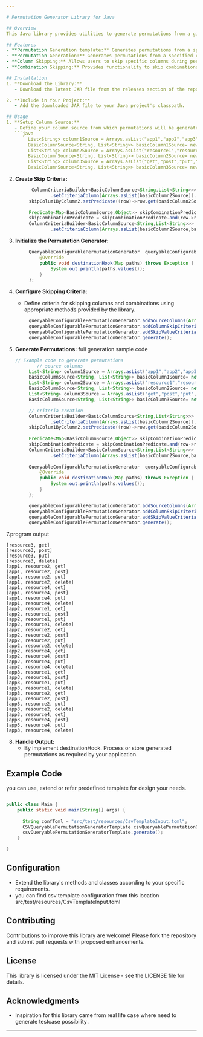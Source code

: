 ```yaml
---

# Permutation Generator Library for Java

## Overview
This Java library provides utilities to generate permutations from a given column source, with support for skipping particular columns and combinations based on user-defined criteria.

## Features
- **Permutation Generation template:** Generates permutations from a specified predefined column source.
- **Permutation Generation:** Generates permutations from a specified column source.
- **Column Skipping:** Allows users to skip specific columns during permutation generation based on defined criteria.
- **Combination Skipping:** Provides functionality to skip combinations of columns based on specified conditions.

## Installation
1. **Download the Library:**
   - Download the latest JAR file from the releases section of the repository.

2. **Include in Your Project:**
   - Add the downloaded JAR file to your Java project's classpath.

## Usage
1. **Setup Column Source:**
   - Define your column source from which permutations will be generated.
   ```java
        List<String> column1Source = Arrays.asList("app1","app2","app3");
        BasicColumnSource<String, List<String>> basicColumn1Source= new BasicColumnSource(column1Source,"column1 source");
        List<String> column2Source = Arrays.asList("resource1","resource2","resource3","resource4");
        BasicColumnSource<String, List<String>> basicColumn2Source= new BasicColumnSource(column2Source,"column2 source");
        List<String> column3Source = Arrays.asList("get","post","put","delete");
        BasicColumnSource<String, List<String>> basicColumn3Source= new BasicColumnSource(column3Source,"column3 source");
   ```

2. **Create Skip Criteria:**
  
   ```java
         ColumnCriteriaBuilder<BasicColumnSource<String,List<String>>> skipColum1ByColumn2 = new ColumnCriteriaBuilder<>()
                .setCriteriaColumn(Arrays.asList(basicColumn2Source)).setSkippedColumn(Arrays.asList(basicColumn1Source));
        skipColum1ByColumn2.setPredicate((row)->row.get(basicColumn2Source).equals("resource3"));
        
        Predicate<Map<BasicColumnSource,Object>> skipCombinationPredicate = (row)->row.get(basicColumn1Source).equals("app1");
        skipCombinationPredicate = skipCombinationPredicate.and(row->row.get(basicColumn2Source).equals("resource1"));
        ColumnCriteriaBuilder<BasicColumnSource<String,List<String>>> skipApp1AndResource4Combination = new ColumnCriteriaBuilder<>()
                .setCriteriaColumn(Arrays.asList(basicColumn2Source,basicColumn1Source)).setPredicate(skipCombinationPredicate);
   ```
   
3. **Initialize the Permutation Generator:**
   ```java
        QueryableConfigurablePermutationGenerator  queryableConfigurablePermutationGenerator = new QueryableConfigurablePermutationGenerator<BasicColumnSource>() {
            @Override
            public void destinationHook(Map paths) throws Exception {
                System.out.println(paths.values());
            }
        };
   ```
      
5. **Configure Skipping Criteria:**
   - Define criteria for skipping columns and combinations using appropriate methods provided by the library.
   ```java
        queryableConfigurablePermutationGenerator.addSourceColumns(Arrays.asList(basicColumn1Source,basicColumn2Source,basicColumn3Source)); //add column source
        queryableConfigurablePermutationGenerator.addColumnSkipCriteria(skipColum1ByColumn2.build()); //add skip column criteria
        queryableConfigurablePermutationGenerator.addSkipValueCriteria(skipApp1AndResource4Combination.build()); //add skip combination value criteria
        queryableConfigurablePermutationGenerator.generate();
   ```     

6. **Generate Permutations:**
   full generation sample code
   ```java
   // Example code to generate permutations
           // source columns
        List<String> column1Source = Arrays.asList("app1","app2","app3");
        BasicColumnSource<String, List<String>> basicColumn1Source= new BasicColumnSource(column1Source,"column1 source");
        List<String> column2Source = Arrays.asList("resource1","resource2","resource3","resource4");
        BasicColumnSource<String, List<String>> basicColumn2Source= new BasicColumnSource(column2Source,"column2 source");
        List<String> column3Source = Arrays.asList("get","post","put","delete");
        BasicColumnSource<String, List<String>> basicColumn3Source= new BasicColumnSource(column3Source,"column3 source");

        // criteria creation
        ColumnCriteriaBuilder<BasicColumnSource<String,List<String>>> skipColum1ByColumn2 = new ColumnCriteriaBuilder<>()
                .setCriteriaColumn(Arrays.asList(basicColumn2Source)).setSkippedColumn(Arrays.asList(basicColumn1Source));
        skipColum1ByColumn2.setPredicate((row)->row.get(basicColumn2Source).equals("resource3"));
        
        Predicate<Map<BasicColumnSource,Object>> skipCombinationPredicate = (row)->row.get(basicColumn1Source).equals("app1");
        skipCombinationPredicate = skipCombinationPredicate.and(row->row.get(basicColumn2Source).equals("resource1"));
        ColumnCriteriaBuilder<BasicColumnSource<String,List<String>>> skipApp1AndResource4Combination = new ColumnCriteriaBuilder<>()
                .setCriteriaColumn(Arrays.asList(basicColumn2Source,basicColumn1Source)).setPredicate(skipCombinationPredicate);
        
        QueryableConfigurablePermutationGenerator  queryableConfigurablePermutationGenerator = new QueryableConfigurablePermutationGenerator<BasicColumnSource>() {
            @Override
            public void destinationHook(Map paths) throws Exception {
                System.out.println(paths.values());
            }
        };

        queryableConfigurablePermutationGenerator.addSourceColumns(Arrays.asList(basicColumn1Source,basicColumn2Source,basicColumn3Source)); //add column source
        queryableConfigurablePermutationGenerator.addColumnSkipCriteria(skipColum1ByColumn2.build()); //add skip column criteria
        queryableConfigurablePermutationGenerator.addSkipValueCriteria(skipApp1AndResource4Combination.build()); //add skip combination value criteria
        queryableConfigurablePermutationGenerator.generate();

   ```
7.program output

    [resource3, get]
    [resource3, post]
    [resource3, put]
    [resource3, delete]
    [app1, resource2, get]
    [app1, resource2, post]
    [app1, resource2, put]
    [app1, resource2, delete]
    [app1, resource4, get]
    [app1, resource4, post]
    [app1, resource4, put]
    [app1, resource4, delete]
    [app2, resource1, get]
    [app2, resource1, post]
    [app2, resource1, put]
    [app2, resource1, delete]
    [app2, resource2, get]
    [app2, resource2, post]
    [app2, resource2, put]
    [app2, resource2, delete]
    [app2, resource4, get]
    [app2, resource4, post]
    [app2, resource4, put]
    [app2, resource4, delete]
    [app3, resource1, get]
    [app3, resource1, post]
    [app3, resource1, put]
    [app3, resource1, delete]
    [app3, resource2, get]
    [app3, resource2, post]
    [app3, resource2, put]
    [app3, resource2, delete]
    [app3, resource4, get]
    [app3, resource4, post]
    [app3, resource4, put]
    [app3, resource4, delete]

8. **Handle Output:**
   - By implement destinationHook. Process or store generated permutations as required by your application.

## Example Code
you can use, extend or refer predefined template for design your needs. 

```java

public class Main {
    public static void main(String[] args) {
      
      String confToml = "src/test/resources/CsvTemplateInput.toml";
      CSVQueryablePermutationGeneratorTemplate csvQueryablePermutationGeneratorTemplate = new CSVQueryablePermutationGeneratorTemplate(confToml);
      csvQueryablePermutationGeneratorTemplate.generate();
    }

}
```

## Configuration
- Extend the library's methods and classes according to your specific requirements.
- you can find csv template configuration from this location src/test/resources/CsvTemplateInput.toml

## Contributing
Contributions to improve this library are welcome! Please fork the repository and submit pull requests with proposed enhancements.

## License
This library is licensed under the MIT License - see the LICENSE file for details.

## Acknowledgments
- Inspiration for this library came from real life case  where need to generate testcase possibility .

---
```

